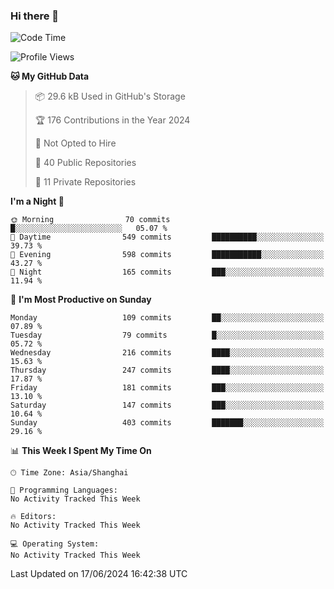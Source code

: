 ### Hi there 👋

<!--
**robinWongM/robinWongM** is a ✨ _special_ ✨ repository because its `README.md` (this file) appears on your GitHub profile.

Here are some ideas to get you started:

- 🔭 I’m currently working on ...
- 🌱 I’m currently learning ...
- 👯 I’m looking to collaborate on ...
- 🤔 I’m looking for help with ...
- 💬 Ask me about ...
- 📫 How to reach me: ...
- 😄 Pronouns: ...
- ⚡ Fun fact: ...
-->

<!--START_SECTION:waka-->
![Code Time](http://img.shields.io/badge/Code%20Time-252%20hrs%201%20min-blue)

![Profile Views](http://img.shields.io/badge/Profile%20Views-0-blue)

**🐱 My GitHub Data** 

> 📦 29.6 kB Used in GitHub's Storage 
 > 
> 🏆 176 Contributions in the Year 2024
 > 
> 🚫 Not Opted to Hire
 > 
> 📜 40 Public Repositories 
 > 
> 🔑 11 Private Repositories 
 > 
**I'm a Night 🦉** 

```text
🌞 Morning                70 commits          █░░░░░░░░░░░░░░░░░░░░░░░░   05.07 % 
🌆 Daytime                549 commits         ██████████░░░░░░░░░░░░░░░   39.73 % 
🌃 Evening                598 commits         ███████████░░░░░░░░░░░░░░   43.27 % 
🌙 Night                  165 commits         ███░░░░░░░░░░░░░░░░░░░░░░   11.94 % 
```
📅 **I'm Most Productive on Sunday** 

```text
Monday                   109 commits         ██░░░░░░░░░░░░░░░░░░░░░░░   07.89 % 
Tuesday                  79 commits          █░░░░░░░░░░░░░░░░░░░░░░░░   05.72 % 
Wednesday                216 commits         ████░░░░░░░░░░░░░░░░░░░░░   15.63 % 
Thursday                 247 commits         ████░░░░░░░░░░░░░░░░░░░░░   17.87 % 
Friday                   181 commits         ███░░░░░░░░░░░░░░░░░░░░░░   13.10 % 
Saturday                 147 commits         ███░░░░░░░░░░░░░░░░░░░░░░   10.64 % 
Sunday                   403 commits         ███████░░░░░░░░░░░░░░░░░░   29.16 % 
```


📊 **This Week I Spent My Time On** 

```text
🕑︎ Time Zone: Asia/Shanghai

💬 Programming Languages: 
No Activity Tracked This Week

🔥 Editors: 
No Activity Tracked This Week

💻 Operating System: 
No Activity Tracked This Week
```


 Last Updated on 17/06/2024 16:42:38 UTC
<!--END_SECTION:waka-->
